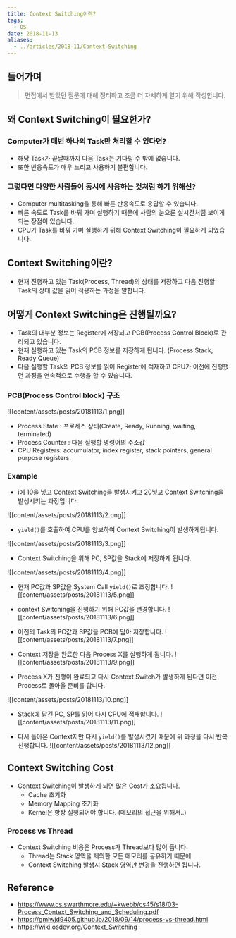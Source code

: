 ```yaml
---
title: Context Switching이란?
tags:
  - OS
date: 2018-11-13
aliases: 
  - ../articles/2018-11/Context-Switching
---
```

## 들어가며
> 면접에서 받았던 질문에 대해 정리하고 조금 더 자세하게 알기 위해 작성합니다.

## 왜 Context Switching이 필요한가?
### Computer가 매번 하나의 Task만 처리할 수 있다면?
- 해당 Task가 끝날때까지 다음 Task는 기다릴 수 밖에 없습니다.
- 또한 반응속도가 매우 느리고 사용하기 불편합니다.

### 그렇다면 다양한 사람들이 동시에 사용하는 것처럼 하기 위해선?
- Computer multitasking을 통해 빠른 반응속도로 응답할 수 있습니다.
- 빠른 속도로 Task를 바꿔 가며 실행하기 때문에 사람의 눈으론 실시간처럼 보이게 되는 장점이 있습니다.
- CPU가 Task를 바꿔 가며 실행하기 위해 Context Switching이 필요하게 되었습니다.

## Context Switching이란?
- 현재 진행하고 있는 Task(Process, Thread)의 상태를 저장하고 다음 진행할 Task의 상태 값을 읽어 적용하는 과정을 말합니다.

## 어떻게 Context Switching은 진행될까요?
- Task의 대부분 정보는 Register에 저장되고 PCB(Process Control Block)로 관리되고 있습니다.
- 현재 실행하고 있는 Task의 PCB 정보를 저장하게 됩니다. (Process Stack, Ready Queue)
- 다음 실행할 Task의 PCB 정보를 읽어 Register에 적재하고 CPU가 이전에 진행했던 과정을 연속적으로 수행을 할 수 있습니다.

### PCB(Process Control block) 구조
![[content/assets/posts/20181113/1.png]]
- Process State : 프로세스 상태(Create, Ready, Running, waiting, terminated)
- Process Counter : 다음 실행할 명령어의 주소값
- CPU Registers: accumulator, index register, stack pointers, general purpose registers.


### Example
- i에 10을 넣고 Context Switching을 발생시키고 20넣고 Context Switching을 발생시키는 과정입니다.

![[content/assets/posts/20181113/2.png]]

- `yield()`를 호출하여 CPU를 양보하여 Context Switching이 발생하게됩니다.

![[content/assets/posts/20181113/3.png]]

- Context Switching을 위해 PC, SP값을 Stack에 저장하게 됩니다.

![[content/assets/posts/20181113/4.png]]

- 현재 PC값과 SP값을 System Call `yield()`로 조정합니다.
![[content/assets/posts/20181113/5.png]]

- context Switching을 진행하기 위해 PC값을 변경합니다.
![[content/assets/posts/20181113/6.png]]

- 이전의 Task의 PC값과 SP값을 PCB에 담아 저장합니다.
![[content/assets/posts/20181113/7.png]]

- Context 저장을 완료한 다음 Process X를 실행하게 됩니다.
![[content/assets/posts/20181113/9.png]]

- Process X가 진행이 완료되고 다시 Context Switch가 발생하게 된다면 이전 Process로 돌아올 준비를 합니다.

![[content/assets/posts/20181113/10.png]]

- Stack에 담긴 PC, SP를 읽어 다시 CPU에 적재합니다.
![[content/assets/posts/20181113/11.png]]

- 다시 돌아온 Context지만 다시 `yield()`를 발생시켰기 때문에 위 과정을 다시 반복진행합니다.
![[content/assets/posts/20181113/12.png]]


## Context Switching Cost
- Context Switching이 발생하게 되면 많은 Cost가 소요됩니다.
    - Cache 초기화
    - Memory Mapping 초기화
    - Kernel은 항상 실행되어야 합니다. (메모리의 접근을 위해서..)

### Process vs Thread
- Context Switching 비용은 Process가 Thread보다 많이 듭니다.
    - Thread는 Stack 영역을 제외한 모든 메모리를 공유하기 때문에
    - Context Switching 발생시 Stack 영역만 변경을 진행하면 됩니다.



## Reference
- <https://www.cs.swarthmore.edu/~kwebb/cs45/s18/03-Process_Context_Switching_and_Scheduling.pdf>
- <https://gmlwjd9405.github.io/2018/09/14/process-vs-thread.html>
- <https://wiki.osdev.org/Context_Switching>
